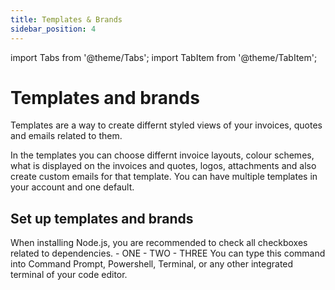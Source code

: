 ```yaml
---
title: Templates & Brands
sidebar_position: 4
---
```


import Tabs from '@theme/Tabs';
import TabItem from '@theme/TabItem';

# Templates and brands

Templates are a way to create differnt styled views of your invoices, quotes and emails related to them. 

In the templates you can choose differnt invoice layouts, colour schemes, what is displayed on the invoices and quotes, logos, attachments and also create custom emails for that template. 
You can have multiple templates in your account and one default. 

## Set up templates and brands

<Tabs>
<TabItem value="book" label="Book" default>When installing Node.js, you are recommended to check all checkboxes related to dependencies.</TabItem>
<TabItem value="cd" label="CD">
- ONE
- TWO
- THREE
</TabItem>
<TabItem value="dvd" label="DVD">You can type this command into Command Prompt, Powershell, Terminal, or any other integrated terminal of your code editor.</TabItem>


</Tabs>
